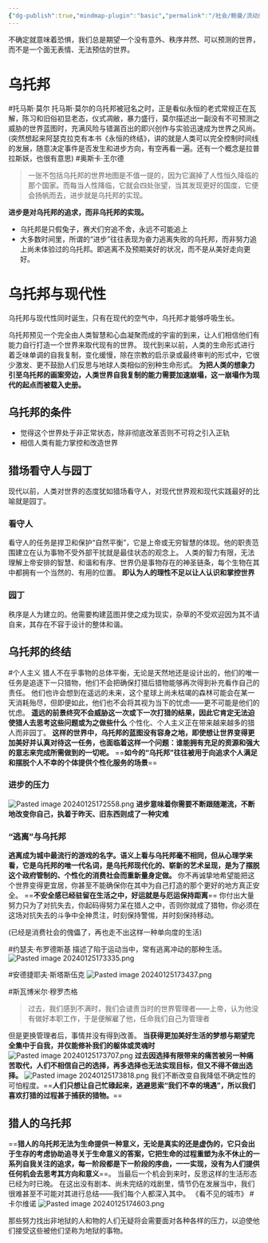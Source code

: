 ```yaml
---
{"dg-publish":true,"mindmap-plugin":"basic","permalink":"/社会/鲍曼/流动的时代/5.0不确定时代里的乌托邦/","dgPassFrontmatter":true}
---
```


不确定就意味着恐惧，我们总是期望一个没有意外、秩序井然、可以预测的世界，而不是一个面无表情、无法预估的世界。
# 乌托邦
#托马斯·莫尔 
托马斯·莫尔的乌托邦被冠名之时，正是看似永恒的老式常规正在瓦解，陈习和旧俗初显老态，仪式凋敝，暴力盛行，莫尔描述出一副没有不可预测之威胁的世界蓝图时，充满风险与错漏百出的即兴创作与实验迅速成为世界之风尚。
(突然想起来阿瑟克拉克有本书《永恒的终结》，讲的就是人类可以完全控制时间线的发展，随意决定事件是否发生和进步方向，有空再看一遍。还有一个概念是拉普拉斯妖，也很有意思)
#奥斯卡·王尔德
>一张不包括乌托邦的世界地图是不值一提的，因为它漏掉了人性恒久降临的那个国家。而每当人性降临，它就会四处张望，当其发现更好的国度，它便会扬帆而去，进步就是乌托邦的实现。

**进步是对乌托邦的追求，而非乌托邦的实现。**
- 乌托邦是只假兔子，赛犬们穷追不舍，永远不可能追上
- 大多数时间里，所谓的“进步”往往表现为奋力逃离失败的乌托邦，而非努力追上尚未体验过的乌托邦。即逃离不及预期美好的状况，而不是从美好走向更好。

# 乌托邦与现代性
乌托邦与现代性同时诞生，只有在现代的空气中，乌托邦才能够呼吸生长。

乌托邦预见一个完全由人类智慧和心血凝聚而成的宇宙的到来，让人们相信他们有能力自行打造一个世界来取代现有的世界。
现代到来以前，人类的生命形式进行着乏味单调的自我复制，变化缓慢，除在宗教的启示录或最终审判的形式中，它很少激发、更不鼓励人们反思与地球人类相似的别种生命形式。
**为把人类的想象力引至乌托邦的画案旁边，人类世界自我复制的能力需要加速崩塌，这一崩塌作为现代的起点而被载入史册。**
## 乌托邦的条件
- 觉得这个世界处于非正常状态，除非彻底改革否则不可将之引入正轨
- 相信人类有能力掌控和改造世界
## 猎场看守人与园丁
现代以前，人类对世界的态度犹如猎场看守人，对现代世界观和现代实践最好的比喻就是园丁。
### 看守人
看守人的任务是捍卫和保护“自然平衡”，它是上帝或无穷智慧的体现。他的职责范围建立在认为事物不受外部干扰就是最佳状态的观念上。
人类的智力有限，无法理解上帝安排的智慧、和谐和有序、世界仍是事物存在的神圣链条，每个生物在其中都拥有一个当然的、有用的位置。
**即认为人的理性不足以让人认识和掌控世界**
### 园丁
秩序是人为建立的。他需要构建蓝图并使之成为现实，杂草的不受欢迎因为其不请自来，其存在不容于设计的整体和谐。
## 乌托邦的终结
#个人主义 
猎人不在乎事物的总体平衡，无论是天然地还是设计出的，他们的唯一任务是追逐下一只猎物，他们不会把确保打猎后猎物能够再次得到补充看作自己的责任。
他们也许会想到在遥远的未来，这个星球上尚未枯竭的森林可能会在某一天消耗殆尽，但即便如此，他们也不会将其视为当下的忧虑——更不可能是他们的忧虑。
**遥远的前景终究不会威胁这一次或下一次打猎的结果，因此它肯定无法迫使猎人去思考这些问题或为之做些什么**
个性化、个人主义正在带来越来越多的猎人而非园丁。
**这样的世界中，乌托邦的蓝图没有容身之地，即使想让世界变得更加美好并认真对待这一任务，也面临着这样一个问题：谁能拥有充足的资源和强大的意志来完成所需做到的一切呢。**
==**如今的“乌托邦”往往被用于向追求个人满足和摆脱个人不幸的个体提供个性化服务的场景**==
### 进步的压力
![Pasted image 20240125172558.png](/img/user/source/Pasted%20image%2020240125172558.png)
**进步意味着你需要不断跟随潮流，不断地改变你自己，执着于昨天、旧东西则成了一种灾难**
### “逃离”与乌托邦
**逃离成为城中最流行的游戏的名字。语义上看与乌托邦毫不相同，但从心理学来看，它是乌托邦的唯一代名词，是乌托邦现代化的、崭新的艺术呈现，是为了摆脱这个政府管制的、个性化的消费社会而重新量身定做。**
你不再诚挚地希望能把这个世界变得更宜居，你甚至不能确保你在其中为自己打造的那个更好的地方真正安全。
==**不安全感已经驻留在生活之中，好运就是与厄运保持距离**==
你付出大量努力只为了对抗失去，你起码得努力呆在猎人之中，否则你就成了猎物，你必须在这场对抗失去的斗争中全神贯注，时刻保持警惕，并时刻保持移动。

(已经是消费社会的傀儡了，再也走不出这样一种单向度的生活)

#约瑟夫·布罗德斯基
描述了陷于运动当中，常有逃离冲动的那种生活。
![Pasted image 20240125173335.png](/img/user/source/Pasted%20image%2020240125173335.png)

#安德捷耶夫·斯塔斯伍克 
![Pasted image 20240125173437.png](/img/user/source/Pasted%20image%2020240125173437.png)

#斯瓦博米尔·穆罗杰格
>过去，我们感到不满时，我们会谴责当时的世界管理者——上帝，认为他没有做好本职工作，于是便解雇了他，任命我们自己为管理者

但是更换管理者后，事情并没有得到改善。
**当获得更加美好生活的梦想与期望完全集中于自我，并仅能修补我们的躯体或灵魂时**
![Pasted image 20240125173707.png](/img/user/source/Pasted%20image%2020240125173707.png)
**过去因选择有限带来的痛苦被另一种痛苦取代，人们不相信自己的选择，再多选择也无法实现目标，但又不得不做出选择。**
![Pasted image 20240125173818.png](/img/user/source/Pasted%20image%2020240125173818.png)
我们不断改变自我降低不确定性的可怕程度。==**人们只想让自己忙碌起来，逃避思索“我们不幸的境遇”，所以我们喜欢打猎的过程甚于捕获的猎物。**==
## 猎人的乌托邦
==**猎人的乌托邦无法为生命提供一种意义，无论是真实的还是虚伪的，它只会出于生存的考虑协助追寻关于生命意义的答案，它把生命的过程重塑为永不休止的一系列自我关注的追求，每一阶段都是下一阶段的序曲，一一实现，没有为人们提供任何机会去思考其方向和意义**==。
当最后一个机会到来时，反思这样的生活形态已经为时已晚。
在这出没有剧本、尚未完结的戏剧里，情节仍在发展当中，我们很难甚至不可能对其进行总结——我们每个人都深入其中。
《看不见的城市》
#卡尔维诺
![Pasted image 20240125174603.png](/img/user/source/Pasted%20image%2020240125174603.png)

那些努力找出非地狱的人和物的人们无疑将会需要面对各种各样的压力，以迫使他们接受这些被他们坚称为地狱的事物。
